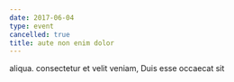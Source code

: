 ```yaml
---
date: 2017-06-04
type: event
cancelled: true
title: aute non enim dolor
---
```

aliqua. consectetur et velit veniam, Duis esse occaecat sit